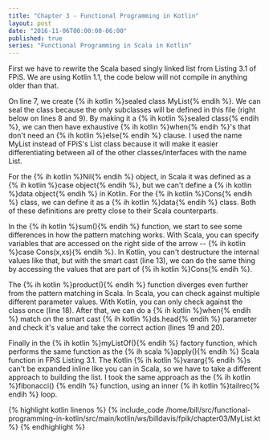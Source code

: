 ```yaml
---
title: "Chapter 3 - Functional Programming in Kotlin"
layout: post
date: "2016-11-06T00:00:00-06:00"
published: true
series: "Functional Programming in Scala in Kotlin"
---
```


First we have to rewrite the Scala based singly linked list from Listing 3.1 of FPiS. We are 
using Kotlin 1.1, the code below will not compile in anything older than that.
  
On line 7, we create {% ih kotlin %}sealed class MyList<out A>{% endih %}. We can
seal the class because the only subclasses will be defined in this file (right below on lines 8 and
9). By making it a {% ih kotlin %}sealed class{% endih %}, we can then have
exhaustive {% ih kotlin %}when{% endih %}'s that don't need an {% ih kotlin
%}else{% endih %} clause. I used the name MyList instead of FPiS's List class because it
will make it easier differentiating between all of the other classes/interfaces with the name List.

For the {% ih kotlin %}Nil{% endih %} object, in Scala it was defined as a {%
ih kotlin %}case object{% endih %}, but we can't define a {% ih kotlin %}data
object{% endih %} in Kotlin. For the {% ih kotlin %}Cons{% endih %} class,
we can define it as a {% ih kotlin %}data{% endih %} class. Both of these
definitions are pretty close to their Scala counterparts.

In the {% ih kotlin %}sum(){% endih %} function, we start to see some differences in
how the pattern matching works. With Scala, you can specify variables that are accessed on the right
side of the arrow -- {% ih kotlin %}case Cons(x,xs){% endih %}. In Kotlin, you can't
destructure the internal values like that, but with the smart cast (line 13), we can do the same
thing by accessing the values that are part of {% ih kotlin %}Cons{% endih %}.

The {% ih kotlin %}product(){% endih %} function diverges even further from the pattern matching in
Scala. In Scala, you can check against multiple different parameter values. With Kotlin, you can
only check against the class once (line 18). After that, we can do a {% ih kotlin %}when{%
endih %} match on the smart cast {% ih kotlin %}ds.head{% endih %} parameter and check it's value
and take the correct action (lines 19 and 20).

Finally in the  {% ih kotlin %}myListOf(){% endih %} factory function, which performs the same
function as the {% ih scala %}apply(){% endih %} Scala function in FPiS Listing 3.1. The Kotlin {%
ih kotlin %}vararg{% endih %}s can't be expanded inline like you can in Scala, so we have to take a
different approach to building the list. I took the same approach as the {% ih kotlin %}fibonacci()
{% endih %} function, using an inner {% ih kotlin %}tailrec{% endih %} loop. 

{% highlight kotlin linenos %}
{% include_code /home/bill/src/functional-programming-in-kotlin/src/main/kotlin/ws/billdavis/fpik/chapter03/MyList.kt %}
{% endhighlight %}
